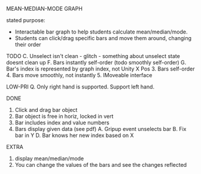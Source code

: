MEAN-MEDIAN-MODE GRAPH

stated purpose: 
 - Interactable bar graph to help students calculate mean/median/mode.
 - Students can click/drag specific bars and move them around, changing their order

TODO
 C. Unselect isn't clean - glitch - something about unselect state doesnt clean up
 F. Bars instantly self-order (todo smoothly self-order)
 G. Bar's index is represented by graph index, not Unity X Pos
 3. Bars self-order 
 4. Bars move smoothly, not instantly
 5. IMoveable interface

LOW-PRI
 Q. Only right hand is supported. Support left hand.
 
DONE
 1. Click and drag bar object
 2. Bar object is free in horiz, locked in vert
 6. Bar includes index and value numbers 
 7. Bars display given data (see pdf)
 A. Gripup event unselects bar 
 B. Fix bar in Y
 D. Bar knows her new index based on X
 
EXTRA
 1. display mean/median/mode 
 2. You can change the values of the bars and see the changes reflected






